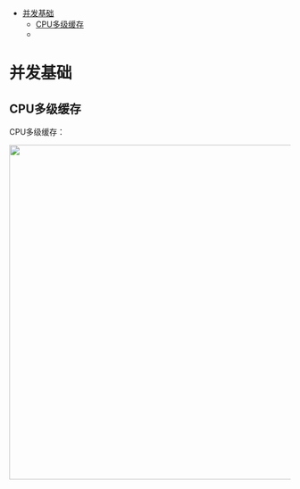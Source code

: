 <!-- GFM-TOC -->
* [并发基础](#并发基础)
    * [CPU多级缓存](#CPU多级缓存)
    * []()
<!-- GFM-TOC -->

# 并发基础
##  CPU多级缓存

CPU多级缓存：

<div align="center"><img src="..//..//pics//cpuCache_1.png" width="600"></div>